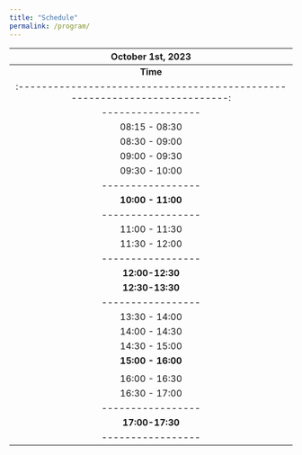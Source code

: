 ```yaml
---
title: "Schedule"
permalink: /program/
---
```


<!--Concerning different [time zones](https://www.worldtimebuddy.com/?qm=1&lid=8,1816670,2988507,2643743&h=1816670&date=2021-6-4&sln=9-18&hf=1), please check the **same** program in: [CEST time (GMT +2)]({{ "/program-cest/"}}){: .btn .btn--success .btn--medium} or [PDT Time]({{ "/program-pdt/"}}){: .btn .btn--success .btn--medium}. -->


| **October 1st, 2023**                                      |
| :-------------------------------------------------------------------------:|
| **Time** | **Speaker**          | **Organization** |                   **Title**                                      |
| :-------------------------------------------------------------------------:|
| -----------------| -----------------|------------- | :-------------------------------------------------------------:|
| 08:15 - 08:30 | Organizers  | |                                                               |
| 08:30 - 09:00 | [Tomomichi Sugihara](/zhidao)  | Omron Corporation|  Model predictive control based on 3D ZMP manipulation                                                             |
| 09:00 - 09:30    | [Bike Zhang](/bike/)| UC Berkely|    Learning Humanoid Locomotion with Transformers|
| 09:30 - 10:00    |  [Luis Sentis](/sentis/)|  University of Texas at Austin |  From Model-Based Whole-Body Control to Humanoid Legged Manipulation using Machine Learning|
| -----------------| -----------------|------------- | :-------------------------------------------------------------: |
|  **10:00 - 11:00** |  |**Coffee Break** |
| -----------------| -----------------|------------- | :-------------------------------------------------------------: |
| 11:00 - 11:30    |  [Carlos Mastalli](/carlos/) |   Heriot-Watt University| Agile and perceptive locomotion in legged robots: a top-down approach                                                             |
| 11:30 - 12:00    | [Sven Behnke](/behnke/) <br/> [Grzegorz Ficht](/ficht/)| University of Bonn | Direct Centroidal Control for Balanced Humanoid Locomotion |
| -----------------| -----------------|------------- | :-------------------------------------------------------------: |
| **12:00-12:30**  |           | **Summary & Panel Discussion** |                                                         |
| **12:30-13:30**  |           | **Lunch**          |  |                                                         |
| -----------------| -----------------|------------- | :-------------------------------------------------------------:|
| 13:30 - 14:00    | [Johannes Englsberger](/johannes/)| German Aerospace Center (DLR)|Centroidal Angular Momentum Approximation and Control for humanoid locomotion| 
| 14:00 - 14:30    | [Serena Ivaldi](/ivaldi/)| The National Institute for Research <br/>in Digital Science and Technology (INRIA)| Anticipatory Control: Using Prediction of Intended Movement for Control  |
| 14:30 - 15:00    | [Yan Gu](/yan/)     |Purdue University | State Estimation and Control of Underactuated Humanoid Walking on a Nonstationary Surface|
| **15:00 - 16:00**|    |  **Coffee Break & Outreach Event** | 
|  |**Remote session:**| |
| 16:00 - 16:30 | [Shi Fan <br/>(Remote)](/fan/)  | ETH Zurich|  Reference-based vs Reference-free Learning Bipedal Motor Skills via Assistive Force Curricula                                                             |
| 16:30 - 17:00    | [Alphonsus Antwi Adu-Bredu <br/>(remote)](/aab/)    |  University of Michigan     |  Exploring Kinodynamic Fabrics for Fast, Reactive Whole-Body Control of Underactuated Humanoid Robots |
| -----------------| -----------------|------------- | :-------------------------------------------------------------:|
| **17:00-17:30**  |           | **Summary & Panel discussion**          | 
| -----------------| -----------------|------------- | :-------------------------------------------------------------:|

